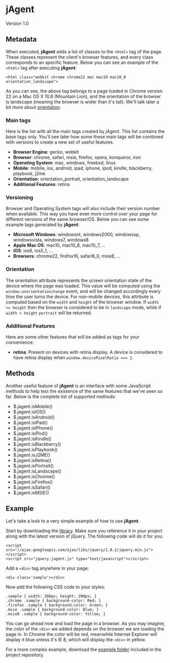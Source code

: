 jAgent
======
Version 1.0

Metadata
--------
When executed, **jAgent** adds a list of classes to the `<html>` tag of the page. These classes represent the client's browser features, and every class corresponds to an specific feature. Below you can see an example of the `<html>` tag after executing **jAgent**:

    <html class="webkit chrome chrome22 mac mac10 mac10_8 orientation_landscape">

As you can see, the above tag belongs to a page loaded in Chrome version 22 on a Mac OS X 10.8 (Mountain Lion), and the orientation of the browser is landscape (meaning the browser is wider than it's tall). We'll talk later a bit more about [orientation](#orientation).

### Main tags
Here is the list with all the main tags created by *jAgent*. This list contains the _base_ tags only. You'll see later how some these main tags will be combined with versions to create a new set of useful features.

- **Browser Engine**: gecko, webkit
- **Browser**: chrome, safari, msie, firefox, opera, konqueror, iron
- **Operating System**: mac, windows, freebsd, linux
- **Mobile**: mobile, ios, android, ipad, iphone, ipod, kindle, blackberry, playbook, j2me 
- **Orientation**: orientation_portrait, orientation_landscape
- **Additional Features**: retina

### Versioning
Browser and Operating System tags will also include their version number when available. This way you have even more control over your page for different versions of the same browser/OS. Below you can see some example tags generated by **jAgent**:

- **Microsoft Windows**: windowsnt, windows2000, windowsxp, windowsvista, windows7, windows8
- **Apple Mac OS**: mac10, mac10_8, mac10_7, …
- **iOS**: ios6, ios5_1, …
- **Browsers**: chrome22, firefox16, safari6_0, msie8, …

### Orientation
The orientation attribute represents the screen orientation state of the device where the page was loaded. This value will be computed using the `window.onorientationchange` event, and will be changed accordingly every time the user turns the device. For non-mobile devices, this attribute is computed based on the `width` and `height` of the browser window. If `width >= height` then the browser is considered to be in `landscape` mode, while if `width < height` `portrait` will be returned.

### Additional Features
Here are some other features that will be added as tags for your convenience:
- **retina**: Present on devices with retina display. A device is considered to have retina display when `window.devicePixelRatio === 2`.

Methods
-------
Another useful feature of **jAgent** is an interface with some JavaScript methods to help test the existence of the same features that we've seen so far. Below is the complete list of supported methods:

- $.jagent.isMobile()
- $.jagent.isIOS()
- $.jagent.isAndroid()
- $.jagent.isIPad()
- $.jagent.isIPhone()
- $.jagent.isIPod()
- $.jagent.isKindle()
- $.jagent.isBlackberry()
- $.jagent.isPlaybook()
- $.jagent.isJ2ME()
- $.jagent.isRetina()
- $.jagent.isPortrait()
- $.jagent.isLandscape()
- $.jagent.isChrome()
- $.jagent.isFirefox()
- $.jagent.isSafari()
- $.jagent.isMSIE()

Example
-------
Let's take a look to a very simple example of how to use **jAgent**.

Start by downloading the [library](https://github.com/svpino/jagent/blob/master/jquery.jagent.js). Make sure you reference it in your project along with the latest version of jQuery. The following code will do it for you:

    <script src="//ajax.googleapis.com/ajax/libs/jquery/1.8.2/jquery.min.js"></script>
    <script src="jquery.jagent.js" type="text/javascript"></script>

Add a `<div>` tag anywhere in your page:

	<div class='sample'></div>
		
Now add the following CSS code to your styles:
 
	.sample { width: 200px; height: 200px; }
    .chrome .sample { background-color: Red; }
    .firefox .sample { background-color: Green; }
    .msie .sample { background-color: Blue; }
    .msie8 .sample { background-color: Yellow; }
    
You can go ahead now and load the page in a browser. As you may imagine, the color of the `<div>` we added depends on the browser we are loading the page in. In Chrome the color will be red, meanwhile Internet Explorer will display it blue unless it's IE 8, which will display the `<div>` in yellow.

For a more complex example, download the [example folder](https://github.com/svpino/jagent/tree/master/example) included in the project repository.   